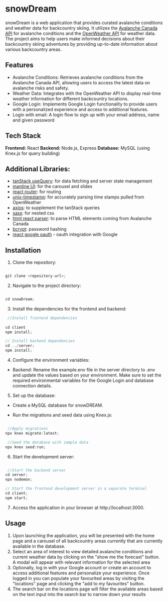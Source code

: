 # snowDream
snowDream is a web application that provides curated avalanche conditions and weather data for backcountry skiing. It utilizes the [Avalanche Canada API](https://docs.avalanche.ca/) for avalanche conditions and the [OpenWeather API](https://openweathermap.org/api) for weather data. The project aims to help users make informed decisions about their backcountry skiing adventures by providing up-to-date information about various backcountry areas.

## Features
- Avalanche Conditions: Retrieves avalanche conditions from the Avalanche Canada API, allowing users to access the latest data on avalanche risks and safety.
- Weather Data: Integrates with the OpenWeather API to display real-time weather information for different backcountry locations.
- Google Login: Implements Google Login functionality to provide users with a personalized experience and access to additional features.
- Login with email: A login flow to sign up with your email address, name and given password 

## Tech Stack
**Frontend:** React
**Backend:** Node.js, Express
**Database:** MySQL (using Knex.js for query building)

## Additional Libraries: 
- [tanStack useQuery](https://tanstack.com/query/v4): for data fetching and server state management
- [mantine UI](https://mantine.dev/): for the carousel and slides
- [react router](https://reactrouter.com/en/main): for routing
- [unix-timestamp](https://www.npmjs.com/package/unix-timestamp): for accurately parsing time stamps pulled from OpenWeather
- [axios](https://axios-http.com/docs/intro): to supplement the tanStack queries
- [sass](https://sass-lang.com/): for nested css
- [html react parser](https://www.npmjs.com/package/html-react-parser): to parse HTML elements coming from Avalanche Canada
- [bcrypt](https://www.npmjs.com/package/bcryptjs): password hashing
- [react google oauth](https://www.npmjs.com/package/@react-oauth/google) - oauth integration with Google

## Installation
1. Clone the repository:
```javascript

git clone <repository-url>;

```

2. Navigate to the project directory:
```javascript

cd snowDream;

```
3. Install the dependencies for the frontend and backend:
```javascript
 //Install frontend dependencies
 
cd client
npm install;

// Install backend dependencies
cd ../server;
npm install;

```
4. Configure the environment variables:

- Backend: Rename the example.env file in the server directory to .env and update the values based on your environment. Make sure to set the required environmental variables for the Google Login and database connection details.

5. Set up the database:

- Create a MySQL database for snowDREAM.

- Run the migrations and seed data using Knex.js:

```javascript

 //Apply migrations
npx knex migrate:latest;

 //Seed the database with sample data
npx knex seed:run;

```

6. Start the development server:
```javascript

 //Start the backend server
cd server;
npx nodemon;

// Start the frontend development server in a separate terminal
cd client;
npm start;

```
7. Access the application in your browser at http://localhost:3000.

## Usage

1. Upon launching the application, you will be presented with the home page and a carousel of all backcountry areas currently that are currently available in the database.
2. Select an area of interest to view detailed avalanche conditions and current weather data by clicking on the "show me the forecast" button. A modal will appear with relevant information for the selected area
3. Optionally, log in with your Google account or create an account to access additional features and personalize your experience. Once logged in you can populate your favourited areas by visiting the "locations" page and clicking the "add to my favourites" button.
4. The search bar on the locations page will filter the available areas based on the text input into the search bar to narrow down your results
